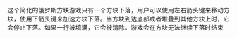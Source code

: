 这个简化的俄罗斯方块游戏只有一个方块下落，用户可以使用左右箭头键来移动方块，使用下箭头键来加速方块下落。当方块到达底部或者堆叠到其他方块上时，它会停止下落。如果一行被填满，它会被清除。游戏会在方块无法继续下落时结束
